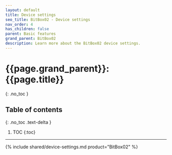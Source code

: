 ```yaml
---
layout: default
title: Device settings
seo_title: BitBox02 - Device settings
nav_order: 4
has_children: false
parent: Basic features
grand_parent: BitBox02
description: Learn more about the BitBox02 device settings.
---
```


# {{page.grand_parent}}: {{page.title}}
{: .no_toc }

## Table of contents
{: .no_toc .text-delta }

1. TOC
{:toc}

---
{% include shared/device-settings.md product="BitBox02" %}
